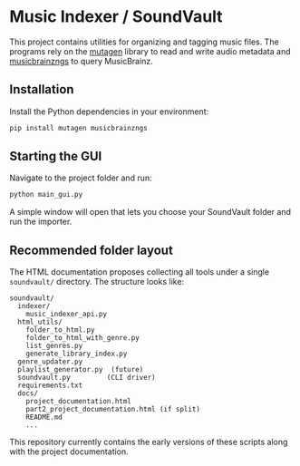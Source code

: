 # Music Indexer / SoundVault

This project contains utilities for organizing and tagging music files. The programs rely on the
[mutagen](https://mutagen.readthedocs.io/) library to read and write audio metadata and
[musicbrainzngs](https://musicbrainzngs.readthedocs.io/) to query MusicBrainz.

## Installation

Install the Python dependencies in your environment:

```bash
pip install mutagen musicbrainzngs
```

## Starting the GUI

Navigate to the project folder and run:

```bash
python main_gui.py
```

A simple window will open that lets you choose your SoundVault folder and run the importer.

## Recommended folder layout

The HTML documentation proposes collecting all tools under a single `soundvault/` directory.
The structure looks like:

```
soundvault/
  indexer/
    music_indexer_api.py
  html_utils/
    folder_to_html.py
    folder_to_html_with_genre.py
    list_genres.py
    generate_library_index.py
  genre_updater.py
  playlist_generator.py  (future)
  soundvault.py         (CLI driver)
  requirements.txt
  docs/
    project_documentation.html
    part2_project_documentation.html (if split)
    README.md
    ...
```

This repository currently contains the early versions of these scripts along with the project
documentation.
